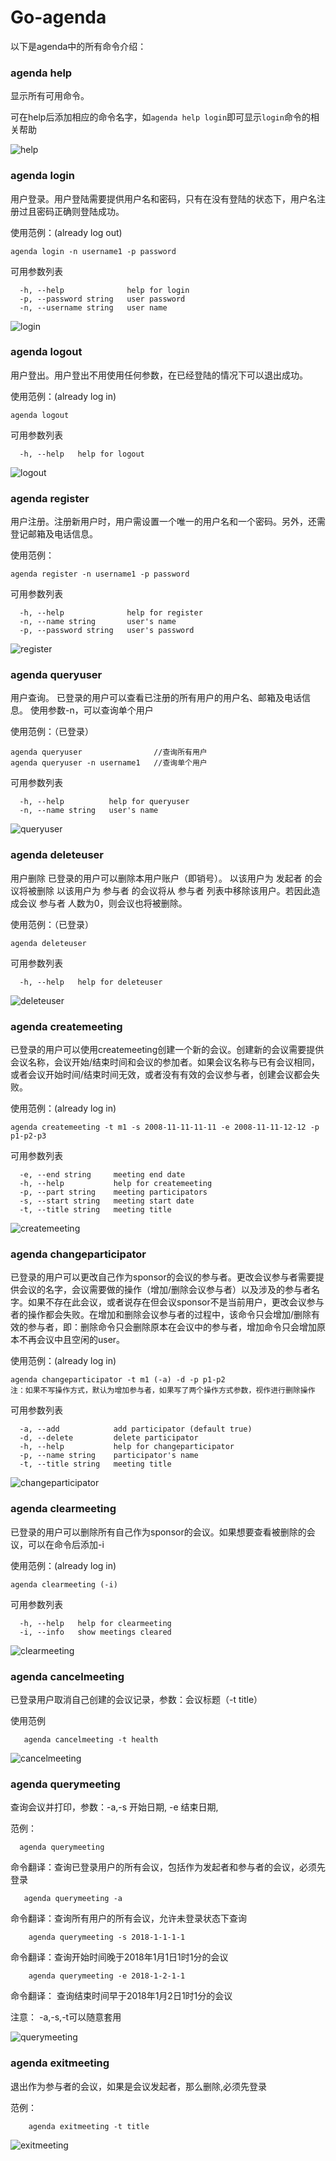 # Go-agenda

以下是agenda中的所有命令介绍：

### agenda help

显示所有可用命令。

可在help后添加相应的命令名字，如`agenda help login`即可显示`login`命令的相关帮助

![help](https://github.com/kevinli36/agenda/raw/master/test_pic/help.JPG)

### agenda login
用户登录。用户登陆需要提供用户名和密码，只有在没有登陆的状态下，用户名注册过且密码正确则登陆成功。

使用范例：(already log out) 
```
agenda login -n username1 -p password
```

可用参数列表
```
  -h, --help              help for login
  -p, --password string   user password
  -n, --username string   user name
```
![login](https://github.com/kevinli36/agenda/raw/master/test_pic/login.JPG)

### agenda logout
用户登出。用户登出不用使用任何参数，在已经登陆的情况下可以退出成功。

使用范例：(already log in) 
```
agenda logout
```

可用参数列表
```
  -h, --help   help for logout
```
![logout](https://github.com/kevinli36/agenda/raw/master/test_pic/logout.JPG)

### agenda register
用户注册。注册新用户时，用户需设置一个唯一的用户名和一个密码。另外，还需登记邮箱及电话信息。

使用范例：
```
agenda register -n username1 -p password
```

可用参数列表
```
  -h, --help              help for register
  -n, --name string       user's name
  -p, --password string   user's password
```
![register](https://github.com/kevinli36/agenda/raw/master/test_pic/register.JPG)

### agenda queryuser
用户查询。
已登录的用户可以查看已注册的所有用户的用户名、邮箱及电话信息。
使用参数-n，可以查询单个用户

使用范例：（已登录）
```
agenda queryuser                //查询所有用户
agenda queryuser -n username1   //查询单个用户
```

可用参数列表
```
  -h, --help          help for queryuser
  -n, --name string   user's name
```
![queryuser](https://github.com/kevinli36/agenda/raw/master/test_pic/queryuser.JPG)

### agenda deleteuser
用户删除
已登录的用户可以删除本用户账户（即销号）。
以该用户为 发起者 的会议将被删除
以该用户为 参与者 的会议将从 参与者 列表中移除该用户。若因此造成会议 参与者 人数为0，则会议也将被删除。

使用范例：（已登录）
```
agenda deleteuser
```

可用参数列表
```
  -h, --help   help for deleteuser
```
![deleteuser](https://github.com/kevinli36/agenda/raw/master/test_pic/deleteuser.JPG)

### agenda createmeeting

已登录的用户可以使用createmeeting创建一个新的会议。创建新的会议需要提供会议名称，会议开始/结束时间和会议的参加者。如果会议名称与已有会议相同，或者会议开始时间/结束时间无效，或者没有有效的会议参与者，创建会议都会失败。

使用范例：(already log in) 
```
agenda createmeeting -t m1 -s 2008-11-11-11-11 -e 2008-11-11-12-12 -p p1-p2-p3
```

可用参数列表
```
  -e, --end string     meeting end date
  -h, --help           help for createmeeting
  -p, --part string    meeting participators
  -s, --start string   meeting start date
  -t, --title string   meeting title
```
![createmeeting](https://github.com/kevinli36/agenda/raw/master/test_pic/createmeeting.JPG)

### agenda changeparticipator

已登录的用户可以更改自己作为sponsor的会议的参与者。更改会议参与者需要提供会议的名字，会议需要做的操作（增加/删除会议参与者）以及涉及的参与者名字。如果不存在此会议，或者说存在但会议sponsor不是当前用户，更改会议参与者的操作都会失败。在增加和删除会议参与者的过程中，该命令只会增加/删除有效的参与者，即：删除命令只会删除原本在会议中的参与者，增加命令只会增加原本不再会议中且空闲的user。

使用范例：(already log in) 
```
agenda changeparticipator -t m1 (-a) -d -p p1-p2
注：如果不写操作方式，默认为增加参与者，如果写了两个操作方式参数，视作进行删除操作
```

可用参数列表
```
  -a, --add            add participator (default true)
  -d, --delete         delete participator
  -h, --help           help for changeparticipator
  -p, --name string    participator's name
  -t, --title string   meeting title
```
![changeparticipator](https://github.com/kevinli36/agenda/raw/master/test_pic/changeparticipator.JPG)

### agenda clearmeeting

已登录的用户可以删除所有自己作为sponsor的会议。如果想要查看被删除的会议，可以在命令后添加-i

使用范例：(already log in) 
```
agenda clearmeeting (-i)
```

可用参数列表
```
  -h, --help   help for clearmeeting
  -i, --info   show meetings cleared
```
![clearmeeting](https://github.com/kevinli36/agenda/raw/master/test_pic/clearmeeting.JPG)

### agenda cancelmeeting

  已登录用户取消自己创建的会议记录，参数：会议标题（-t title）
    
   使用范例
```
   agenda cancelmeeting -t health
```
![cancelmeeting](https://github.com/kevinli36/agenda/raw/master/test_pic/cancelmeeting.JPG)

### agenda querymeeting

  查询会议并打印，参数：-a,-s 开始日期, -e 结束日期,
  
  范例：
  
```
  agenda querymeeting
```

  命令翻译：查询已登录用户的所有会议，包括作为发起者和参与者的会议，必须先登录

```
   agenda querymeeting -a
```

  命令翻译：查询所有用户的所有会议，允许未登录状态下查询
    
```
    agenda querymeeting -s 2018-1-1-1-1
```

  命令翻译：查询开始时间晚于2018年1月1日1时1分的会议
    
```
    agenda querymeeting -e 2018-1-2-1-1
```

  命令翻译： 查询结束时间早于2018年1月2日1时1分的会议
  
  注意：  -a,-s,-t可以随意套用

![querymeeting](https://github.com/kevinli36/agenda/raw/master/test_pic/querymeeting.JPG)

### agenda exitmeeting

  退出作为参与者的会议，如果是会议发起者，那么删除,必须先登录
  
  范例：
```
    agenda exitmeeting -t title
```
![exitmeeting](https://github.com/kevinli36/agenda/raw/master/test_pic/exitmeeting.JPG)

